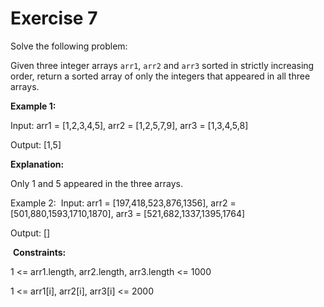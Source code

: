 # Exercise 7

Solve the following problem:


Given three integer arrays `arr1`, `arr2` and `arr3` sorted in strictly increasing order, return a sorted array of only the integers that appeared in all three arrays.

**Example 1:**
​

Input: arr1 = [1,2,3,4,5], arr2 = [1,2,5,7,9], arr3 = [1,3,4,5,8]

Output: [1,5]

**Explanation:**

Only 1 and 5 appeared in the three arrays.

Example 2:
​
Input: arr1 = [197,418,523,876,1356], arr2 = [501,880,1593,1710,1870], arr3 
= [521,682,1337,1395,1764]

Output: []
 
​
**Constraints:**
​

1 <= arr1.length, arr2.length, arr3.length <= 1000

1 <= arr1[i], arr2[i], arr3[i] <= 2000